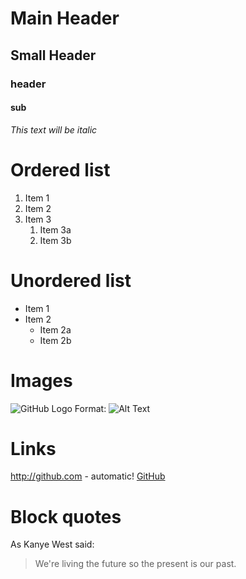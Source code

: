 # Main Header

## Small Header
### header
#### sub
*This text will be italic*


# Ordered list

1. Item 1
1. Item 2
1. Item 3
   1. Item 3a
   1. Item 3b
   
 # Unordered list
 
 * Item 1
* Item 2
  * Item 2a
  * Item 2b

# Images

![GitHub Logo](/images/logo.png)
Format: ![Alt Text](url)


# Links

http://github.com - automatic!
[GitHub](http://github.com)

# Block quotes

As Kanye West said:

> We're living the future so
> the present is our past.

